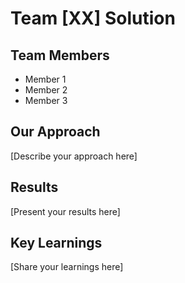 # Team [XX] Solution

## Team Members
- Member 1
- Member 2
- Member 3

## Our Approach
[Describe your approach here]

## Results
[Present your results here]

## Key Learnings
[Share your learnings here]
